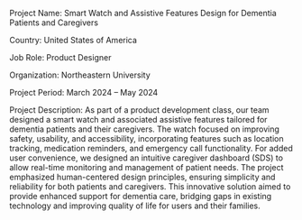 Project Name: Smart Watch and Assistive Features Design for Dementia Patients and Caregivers

Country: United States of America

Job Role: Product Designer

Organization: Northeastern University

Project Period: March 2024 – May 2024

Project Description:
As part of a product development class, our team designed a smart watch and associated assistive features tailored for dementia patients and their caregivers. The watch focused on improving safety, usability, and accessibility, incorporating features such as location tracking, medication reminders, and emergency call functionality. For added user convenience, we designed an intuitive caregiver dashboard (SDS) to allow real-time monitoring and management of patient needs. The project emphasized human-centered design principles, ensuring simplicity and reliability for both patients and caregivers. This innovative solution aimed to provide enhanced support for dementia care, bridging gaps in existing technology and improving quality of life for users and their families.

